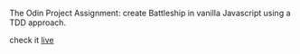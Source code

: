 The Odin Project Assignment: create Battleship in vanilla Javascript using a TDD approach.

check it [live](https://timothy-taylor.github.io/odin_battleship_js/)

